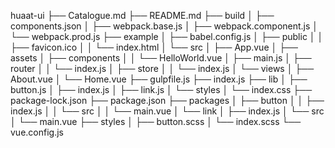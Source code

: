 huaat-ui
├── Catalogue.md
├── README.md
├── build
│   ├── components.json
│   ├── webpack.base.js
│   ├── webpack.component.js
│   └── webpack.prod.js
├── example
│   ├── babel.config.js
│   ├── public
│   │   ├── favicon.ico
│   │   └── index.html
│   └── src
│       ├── App.vue
│       ├── assets
│       ├── components
│       │   └── HelloWorld.vue
│       ├── main.js
│       ├── router
│       │   └── index.js
│       ├── store
│       │   └── index.js
│       └── views
│           ├── About.vue
│           └── Home.vue
├── gulpfile.js
├── index.js
├── lib
│   ├── button.js
│   ├── index.js
│   ├── link.js
│   └── styles
│       └── index.css
├── package-lock.json
├── package.json
├── packages
│   ├── button
│   │   ├── index.js
│   │   └── src
│   │       └── main.vue
│   └── link
│       ├── index.js
│       └── src
│           └── main.vue
├── styles
│   ├── button.scss
│   └── index.scss
└── vue.config.js
